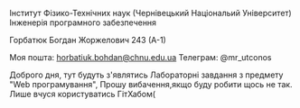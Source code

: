 Інститут Фізико-Технічних наук (Чернівецький Національий Університет) Інженерія програмного забезпечення

Горбатюк Богдан Жоржелович 243 (А-1)

Моя пошта: horbatiuk.bohdan@chnu.edu.ua Телеграм: @mr_utconos

Доброго дня, тут будуть з'являтись Лабораторні завдання з предмету "Web програмування", Прошу вибачення,якщо буду робити щось не так. Лише вчуся користуватись ГітХабом(

